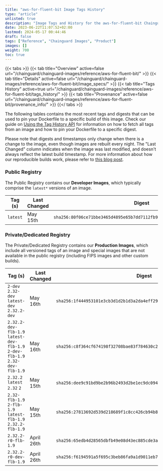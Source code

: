 ```yaml
---
title: "aws-for-fluent-bit Image Tags History"
type: "article"
unlisted: true
description: "Image Tags and History for the aws-for-fluent-bit Chainguard Image"
date: 2023-06-22T11:07:52+02:00
lastmod: 2024-05-17 00:44:46
draft: false
tags: ["Reference", "Chainguard Images", "Product"]
images: []
weight: 700
toc: true
---
```


{{< tabs >}}
{{< tab title="Overview" active=false url="/chainguard/chainguard-images/reference/aws-for-fluent-bit/" >}}
{{< tab title="Details" active=false url="/chainguard/chainguard-images/reference/aws-for-fluent-bit/image_specs/" >}}
{{< tab title="Tags History" active=true url="/chainguard/chainguard-images/reference/aws-for-fluent-bit/tags_history/" >}}
{{< tab title="Provenance" active=false url="/chainguard/chainguard-images/reference/aws-for-fluent-bit/provenance_info/" >}}
{{</ tabs >}}

The following tables contains the most recent tags and digests that can be used to pin your Dockerfile to a specific build of this image. Check our guide on [Using the Tag History API](/chainguard/chainguard-images/using-the-tag-history-api/) for information on how to fetch all tags from an image and how to pin your Dockerfile to a specific digest.

Please note that digests and timestamps only change when there is a change to the image, even though images are rebuilt every night. The "Last Changed" column indicates when the image was last modified, and doesn't always reflect the latest build timestamp. For more information about how our reproducible builds work, please refer to [this blog post](https://www.chainguard.dev/unchained/reproducing-chainguards-reproducible-image-builds).

### Public Registry
The Public Registry contains our **Developer Images**, which typically comprise the `latest*` versions of an image.

| Tag (s)   | Last Changed | Digest                                                                    |
|-----------|--------------|---------------------------------------------------------------------------|
|  `latest` | May 15th     | `sha256:80f06ce71bbe3465d4895e65b7dd7112fb9c3b3e51f784c7d1c931950c0d489d` |


### Private/Dedicated Registry
The Private/Dedicated Registry contains our **Production Images**, which include all versioned tags of an image and special images that are not available in the public registry (including FIPS images and other custom builds).

| Tag (s)                                                                       | Last Changed | Digest                                                                    |
|-------------------------------------------------------------------------------|--------------|---------------------------------------------------------------------------|
|  `2-dev` `2.32-dev` `latest-dev` `2.32.2-dev`                                 | May 16th     | `sha256:1f444953101e3cb3d1d2b1d3a2da4eff29b27b21da432fce42b8316364408544` |
|  `2.32.2-dev-flb-1.9` `latest-dev-flb-1.9` `2-dev-flb-1.9` `2.32-dev-flb-1.9` | May 16th     | `sha256:c8f364cf674198f32708bae83f784630c200abb70086deba8936555513633b5f` |
|  `2.32.2` `latest` `2.32` `2`                                                 | May 15th     | `sha256:dee9c91bd9be2b96b2493d2be1ec9dc094353d8ad1a225b9cbfc40d23c086dad` |
|  `2.32-flb-1.9` `2-flb-1.9` `latest-flb-1.9` `2.32.2-flb-1.9`                 | May 15th     | `sha256:27813692d539d218689f1c8cc426cb94b8b2796806329735d93300a964389a3c` |
|  `2.32.2-r0-flb-1.9`                                                          | April 26th   | `sha256:65edb4d28565dbfb49e08d43ec885cde3a1fad436d1d7f5a43ccd18c503557be` |
|  `2.32.2-r0-dev-flb-1.9`                                                      | April 26th   | `sha256:f6194591a5f695c3beb86fa9a1d9011eb7aa1d97196e6a2428aa6cf6ef3e7328` |

